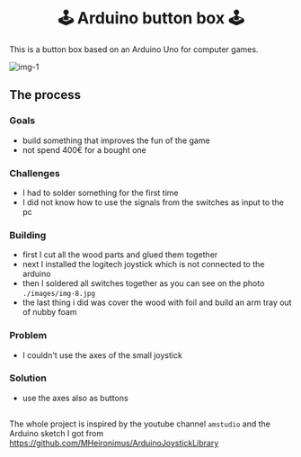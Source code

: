 <h1 align="center">
  🕹 Arduino button box 🕹
</h1>
 
This is a button box based on an Arduino Uno for computer games.

![img-1](https://github.com/LordofGhost/Arduino-button-box/assets/134922046/1b7ebe46-ab34-43c7-a078-37a43363466b)

## The process

### Goals 

- build something that improves the fun of the game
- not spend 400€ for a bought one

### Challenges

- I had to solder something for the first time
- I did not know how to use the signals from the switches as input to the pc

### Building

- first I cut all the wood parts and glued them together
- next I installed the logitech joystick which is not connected to the arduino
- then I soldered all switches together as you can see on the photo `./images/img-8.jpg`
- the last thing i did was cover the wood with foil and build an arm tray out of nubby foam

### Problem

- I couldn't use the axes of the small joystick

### Solution

- use the axes also as buttons


##

The whole project is inspired by the youtube channel `amstudio` and the Arduino sketch I got from https://github.com/MHeironimus/ArduinoJoystickLibrary
